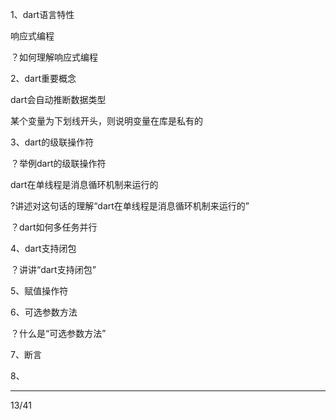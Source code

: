 1、dart语言特性

响应式编程

？如何理解响应式编程

2、dart重要概念

dart会自动推断数据类型

某个变量为下划线开头，则说明变量在库是私有的

3、dart的级联操作符

？举例dart的级联操作符

dart在单线程是消息循环机制来运行的

?讲述对这句话的理解“dart在单线程是消息循环机制来运行的”

？dart如何多任务并行

4、dart支持闭包

？讲讲“dart支持闭包”

5、赋值操作符

6、可选参数方法

？什么是“可选参数方法”

7、断言

8、

------

13/41